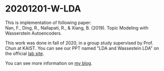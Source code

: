 # 20201201-W-LDA
This is implementation of following paper:\
Nan, F., Ding, R., Nallapati, R., & Xiang, B. (2019). Topic Modeling with Wasserstein Autoencoders.


This work was done in fall of 2020, in a group study supervised by Prof. Chun at KAIST. You can see our PPT named "LDA and Wassestein LDA" on the official [lab site][lab-site].

[lab-site]: https://chunhyonho.github.io/Group-study/Journal_club/

You can see more information on [my blog][my-blog].

[my-blog]: https://buaaaaang.github.io/machinelearning/2021/05/02/W-LDA.html.
